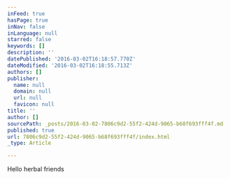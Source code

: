 ```yaml
---
inFeed: true
hasPage: true
inNav: false
inLanguage: null
starred: false
keywords: []
description: ''
datePublished: '2016-03-02T16:18:57.770Z'
dateModified: '2016-03-02T16:18:55.713Z'
authors: []
publisher:
  name: null
  domain: null
  url: null
  favicon: null
title: ''
author: []
sourcePath: _posts/2016-03-02-7806c9d2-55f2-424d-9065-b68f693fff4f.md
published: true
url: 7806c9d2-55f2-424d-9065-b68f693fff4f/index.html
_type: Article

---
```

Hello herbal friends